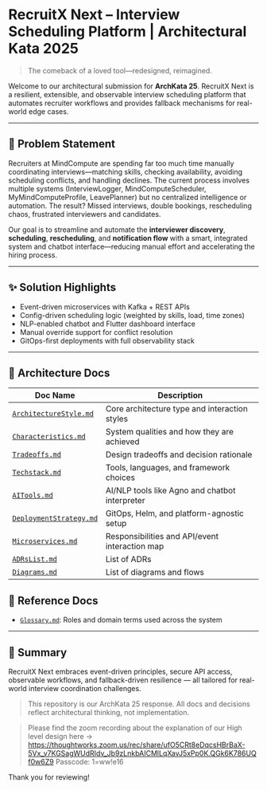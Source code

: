 # RecruitX Next – Interview Scheduling Platform | Architectural Kata 2025

> The comeback of a loved tool—redesigned, reimagined.

Welcome to our architectural submission for **ArchKata 25**. RecruitX Next is a resilient, extensible, and observable
interview scheduling platform that automates recruiter workflows and provides fallback mechanisms for real-world edge
cases.

---

## 📌 Problem Statement

Recruiters at MindCompute are spending far too much time manually coordinating interviews—matching skills, checking
availability, avoiding scheduling conflicts, and handling declines. The current process involves multiple systems
(InterviewLogger, MindComputeScheduler, MyMindComputeProfile, LeavePlanner) but no centralized intelligence or automation. The result? Missed
interviews, double bookings, rescheduling chaos, frustrated interviewers and candidates.

Our goal is to streamline and automate the **interviewer discovery**, **scheduling**, **rescheduling**, and
**notification flow** with a smart, integrated system and chatbot interface—reducing manual effort and accelerating
the hiring process.

---

## ✨ Solution Highlights

- Event-driven microservices with Kafka + REST APIs
- Config-driven scheduling logic (weighted by skills, load, time zones)
- NLP-enabled chatbot and Flutter dashboard interface
- Manual override support for conflict resolution
- GitOps-first deployments with full observability stack

---

## 📁 Architecture Docs

| Doc Name                                                | Description                                    |
|---------------------------------------------------------|------------------------------------------------|
| [`ArchitectureStyle.md`](./docs/ArchitectureStyle.md)   | Core architecture type and interaction styles  |
| [`Characteristics.md`](./docs/Characteristics.md)       | System qualities and how they are achieved     |
| [`Tradeoffs.md`](./docs/Tradeoffs.md)                   | Design tradeoffs and decision rationale        |
| [`Techstack.md`](./docs/Techstack.md)                   | Tools, languages, and framework choices        |
| [`AITools.md`](./docs/AITools.md)                       | AI/NLP tools like Agno and chatbot interpreter |
| [`DeploymentStrategy.md`](./docs/DeploymentStrategy.md) | GitOps, Helm, and platform-agnostic setup      |
| [`Microservices.md`](./docs/Microservices.md)           | Responsibilities and API/event interaction map |
| [`ADRsList.md`](./docs/ADRsList.md)                     | List of ADRs                                   |
| [`Diagrams.md`](./docs/Diagrams.md)                     | List of diagrams and flows                     |


## 📘 Reference Docs

- [`Glossary.md`](./docs/Glossary.md): Roles and domain terms used across the system

---

## 🧠 Summary

RecruitX Next embraces event-driven principles, secure API access, observable workflows, and fallback-driven
resilience — all tailored for real-world interview coordination challenges.

> This repository is our ArchKata 25 response. All docs and decisions reflect architectural thinking, not
> implementation.

> Please find the zoom recording about the explanation of our High level design here ->
> https://thoughtworks.zoom.us/rec/share/ufO5CRt8eDqcsHBrBaX-5Vx_v7KGSagWUdRIdv_Jb9zLnkbAICMlLqXavJ5xPp0K.QGk6K786UQf0w6Z9
> Passcode: 1=ww!e16

Thank you for reviewing!

